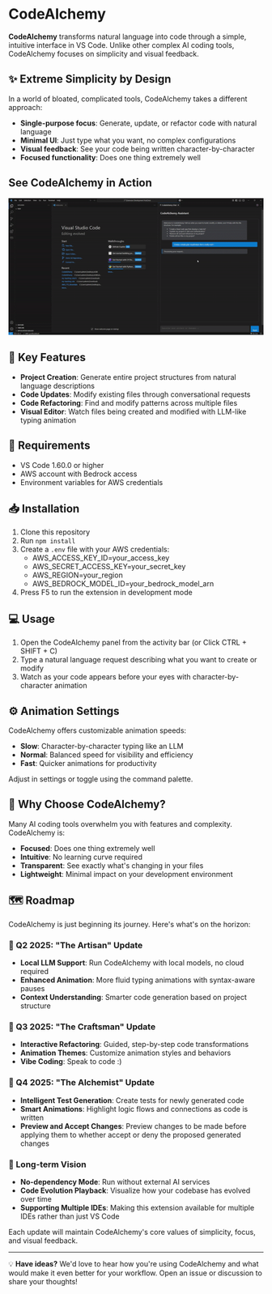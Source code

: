 # CodeAlchemy

**CodeAlchemy** transforms natural language into code through a simple, intuitive interface in VS Code. Unlike other complex AI coding tools, CodeAlchemy focuses on simplicity and visual feedback.

## ✨ Extreme Simplicity by Design

In a world of bloated, complicated tools, CodeAlchemy takes a different approach:

- **Single-purpose focus**: Generate, update, or refactor code with natural language
- **Minimal UI**: Just type what you want, no complex configurations
- **Visual feedback**: See your code being written character-by-character
- **Focused functionality**: Does one thing extremely well

## See CodeAlchemy in Action

[![CodeAlchemy Demo](media/ezgif-4d614e3dbb843b.gif)](https://drive.google.com/file/d/1QtuELZ-BQvoVthzZmdTQxI5UBFmbsoyk/view "See CodeAlchemy in action")

## 🚀 Key Features

- **Project Creation**: Generate entire project structures from natural language descriptions
- **Code Updates**: Modify existing files through conversational requests 
- **Code Refactoring**: Find and modify patterns across multiple files
- **Visual Editor**: Watch files being created and modified with LLM-like typing animation

## 🔧 Requirements

- VS Code 1.60.0 or higher
- AWS account with Bedrock access
- Environment variables for AWS credentials

## 📥 Installation

1. Clone this repository
2. Run `npm install`
3. Create a `.env` file with your AWS credentials:
    - AWS_ACCESS_KEY_ID=your_access_key
    - AWS_SECRET_ACCESS_KEY=your_secret_key
    - AWS_REGION=your_region
    - AWS_BEDROCK_MODEL_ID=your_bedrock_model_arn
4. Press F5 to run the extension in development mode

## 💻 Usage

1. Open the CodeAlchemy panel from the activity bar (or Click CTRL + SHIFT + C)
2. Type a natural language request describing what you want to create or modify
3. Watch as your code appears before your eyes with character-by-character animation

## ⚙️ Animation Settings

CodeAlchemy offers customizable animation speeds:

- **Slow**: Character-by-character typing like an LLM
- **Normal**: Balanced speed for visibility and efficiency
- **Fast**: Quicker animations for productivity

Adjust in settings or toggle using the command palette.

## 🌟 Why Choose CodeAlchemy?

Many AI coding tools overwhelm you with features and complexity. CodeAlchemy is:

- **Focused**: Does one thing extremely well
- **Intuitive**: No learning curve required
- **Transparent**: See exactly what's changing in your files
- **Lightweight**: Minimal impact on your development environment

## 🗺️ Roadmap

CodeAlchemy is just beginning its journey. Here's what's on the horizon:

### 📅 Q2 2025: "The Artisan" Update
- **Local LLM Support**: Run CodeAlchemy with local models, no cloud required
- **Enhanced Animation**: More fluid typing animations with syntax-aware pauses
- **Context Understanding**: Smarter code generation based on project structure

### 📅 Q3 2025: "The Craftsman" Update
- **Interactive Refactoring**: Guided, step-by-step code transformations
- **Animation Themes**: Customize animation styles and behaviors
- **Vibe Coding**: Speak to code :)

### 📅 Q4 2025: "The Alchemist" Update
- **Intelligent Test Generation**: Create tests for newly generated code
- **Smart Animations**: Highlight logic flows and connections as code is written
- **Preview and Accept Changes**: Preview changes to be made before applying them to whether accept or deny the proposed generated changes

### 🌟 Long-term Vision
- **No-dependency Mode**: Run without external AI services
- **Code Evolution Playback**: Visualize how your codebase has evolved over time
- **Supporting Multiple IDEs**: Making this extension available for multiple IDEs rather than just VS Code

Each update will maintain CodeAlchemy's core values of simplicity, focus, and visual feedback.

---

💡 **Have ideas?** We'd love to hear how you're using CodeAlchemy and what would make it even better for your workflow. Open an issue or discussion to share your thoughts!
